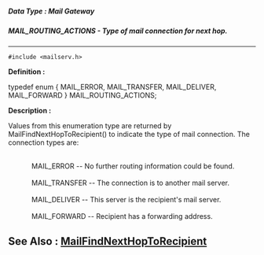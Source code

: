 ##### Data Type : Mail Gateway
##### MAIL_ROUTING_ACTIONS - Type of mail connection for next hop.
---
```
#include <mailserv.h>
```

**Definition :**

typedef enum {
   MAIL_ERROR,
   MAIL_TRANSFER,
   MAIL_DELIVER,
   MAIL_FORWARD
} MAIL_ROUTING_ACTIONS;

**Description :**

Values from this enumeration type are returned by MailFindNextHopToRecipient() to indicate the type of mail connection.  The connection types are:
<ul>
<ul><br>
MAIL_ERROR -- No further routing information could be found.<br>
<br>
MAIL_TRANSFER -- The connection is to another mail server.<br>
<br>
MAIL_DELIVER -- This server is the recipient's mail server.<br>
<br>
MAIL_FORWARD -- Recipient has a forwarding address.</ul>
</ul>



**See Also :**
[MailFindNextHopToRecipient](/domino-c-api-docs/reference/Func/MailFindNextHopToRecipient)
---
